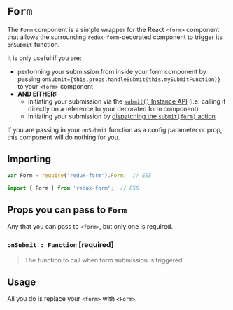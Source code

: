 # `Form`

The `Form` component is a simple wrapper for the React `<form>` component that allows
the surrounding `redux-form`-decorated component to trigger its `onSubmit` function.

It is only useful if you are:

- performing your submission from inside your form component by passing
  `onSubmit={this.props.handleSubmit(this.mySubmitFunction)}` to your `<form>`
  component
- **AND EITHER:**
  - initiating your submission via the [`submit()` Instance API](http://redux-form.com/6.3.1/docs/api/ReduxForm.md/#-submit-promise-) (i.e. calling it directly on a reference to your decorated form component)
  - initiating your submission by [dispatching the `submit(form)` action](http://redux-form.com/6.3.1/examples/remoteSubmit/)

If you are passing in your `onSubmit` function as a config parameter or prop, this component will do nothing for you.

## Importing

```javascript
var Form = require('redux-form').Form;  // ES5
```
```javascript
import { Form } from 'redux-form';  // ES6
```
## Props you can pass to `Form`

Any that you can pass to `<form>`, but only one is required.

### `onSubmit : Function` [required]

> The function to call when form submission is triggered.

## Usage

All you do is replace your `<form>` with `<Form>`.
